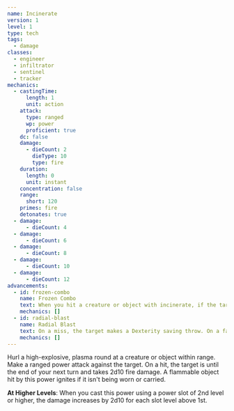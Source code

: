 ```yaml
---
name: Incinerate
version: 1
level: 1
type: tech
tags:
  - damage
classes:
  - engineer
  - infiltrator
  - sentinel
  - tracker
mechanics:
  - castingTime:
      length: 1
      unit: action
    attack:
      type: ranged
      wp: power
      proficient: true
    dc: false
    damage:
      - dieCount: 2
        dieType: 10
        type: fire
    duration:
      length: 0
      unit: instant
    concentration: false
    range:
      short: 120
    primes: fire
    detonates: true
  - damage:
      - dieCount: 4
  - damage:
      - dieCount: 6
  - damage:
      - dieCount: 8
  - damage:
      - dieCount: 10
  - damage:
      - dieCount: 12
advancements:
  - id: frozen-combo
    name: Frozen Combo
    text: When you hit a creature or object with incinerate, if the target is primed cold, you deal a critical hit.
    mechanics: []
  - id: radial-blast
    name: Radial Blast
    text: On a miss, the target makes a Dexterity saving throw. On a failed save, the target takes half damage.
    mechanics: []
---
```

Hurl a high-explosive, plasma round at a creature or object within range. Make a ranged power attack against the target.
On a hit, the target is <me-condition id="primed" sub="fire"/> until the end of your next turn and takes 2d10 fire damage.
A flammable object hit by this power ignites if it isn't being worn or carried.

__At Higher Levels__: When you cast this power using a power slot of 2nd level or higher, the damage increases
by 2d10 for each slot level above 1st.
